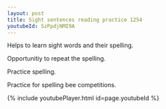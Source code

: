 ```yaml
---
layout: post
title: Sight sentences reading practice 1254
youtubeId: SzPpdjNMI9A
---
```

 
 
Helps to learn sight words and their spelling.

Opportunitiy to repeat the spelling. 

Practice spelling. 
 
Practice for spelling bee competitions. 
 
{% include youtubePlayer.html id=page.youtubeId %}
 
 
